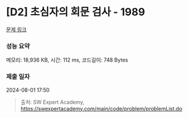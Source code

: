 # [D2] 초심자의 회문 검사 - 1989 

[문제 링크](https://swexpertacademy.com/main/code/problem/problemDetail.do?contestProbId=AV5PyTLqAf4DFAUq) 

### 성능 요약

메모리: 18,936 KB, 시간: 112 ms, 코드길이: 748 Bytes

### 제출 일자

2024-08-01 17:50



> 출처: SW Expert Academy, https://swexpertacademy.com/main/code/problem/problemList.do
